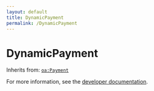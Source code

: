 ```yaml
---
layout: default
title: DynamicPayment
permalink: /DynamicPayment
---
```


# DynamicPayment


Inherits from: [`oa:Payment`](https://openactive.io/Payment)

For more information, see the [developer documentation](https://developer.openactive.io/data-model/types/).